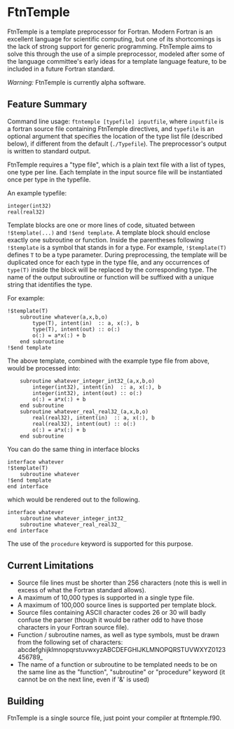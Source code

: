 # FtnTemple

FtnTemple is a template preprocessor for Fortran. 
Modern Fortran is an excellent language for scientific computing, 
but one of its shortcomings is the lack of strong support for generic programming. 
FtnTemple aims to solve this through the use of a simple preprocessor,
modeled after some of the language committee's early ideas for a 
template language feature, to be included in a future Fortran standard. 

*Warning:* FtnTemple is currently alpha software.

## Feature Summary

Command line usage: `ftntemple [typefile] inputfile`, where `inputfile` is a fortran source file containing 
FtnTemple directives, and `typefile` is an optional argument that specifies the location of the type list file 
(described below), if different from the default (`./Typefile`). 
The preprocessor's output is written to standard output. 

FtnTemple requires a "type file", which is a plain text file with a list of types, one type per line. 
Each template in the input source file will be instantiated once per type in the typefile. 

An example typefile:

```
integer(int32)
real(real32)
```

Template blocks are one or more lines of code, situated between `!$template(...)` and `!$end template`.
A template block should enclose exactly one subroutine or function. 
Inside the parentheses following `!$template` is a symbol that stands in for a type. 
For example, `!$template(T)` defines `T` to be a type parameter. 
During preprocessing, the template will be duplicated once for each type in the type file, and 
any occurrences of `type(T)` inside the block will be replaced by the corresponding type.
The name of the output subroutine or function will be suffixed with a unique string that identifies the type.

For example:

```
!$template(T)
	subroutine whatever(a,x,b,o)
		type(T), intent(in)  :: a, x(:), b
		type(T), intent(out) :: o(:)
		o(:) = a*x(:) + b
	end subroutine
!$end template
```

The above template, combined with the example type file from above, would be processed into:

```
	subroutine whatever_integer_int32_(a,x,b,o)
		integer(int32), intent(in)  :: a, x(:), b
		integer(int32), intent(out) :: o(:)
		o(:) = a*x(:) + b
	end subroutine
	subroutine whatever_real_real32_(a,x,b,o)
		real(real32), intent(in)  :: a, x(:), b
		real(real32), intent(out) :: o(:)
		o(:) = a*x(:) + b
	end subroutine
```

You can do the same thing in interface blocks

```
interface whatever
!$template(T)
	subroutine whatever
!$end template
end interface
```

which would be rendered out to the following.

```
interface whatever
	subroutine whatever_integer_int32_
	subroutine whatever_real_real32_
end interface
```

The use of the `procedure` keyword is supported for this purpose.

## Current Limitations

- Source file lines must be shorter than 256 characters (note this is well in excess of what the Fortran standard allows).
- A maximum of 10,000 types is supported in a single type file.
- A maximum of 100,000 source lines is supported per template block.
- Source files containing ASCII character codes 26 or 30 will badly confuse the parser (though it would be rather odd to have those characters in your Fortran source file).
- Function / subroutine names, as well as type symbols, must be drawn from the following set of characters:  abcdefghijklmnopqrstuvwxyzABCDEFGHIJKLMNOPQRSTUVWXYZ0123456789_
- The name of a function or subroutine to be templated needs to be on the same line as the "function", "subroutine" or "procedure" keyword (it cannot be on the next line, even if '&' is used)


## Building

FtnTemple is a single source file, just point your compiler at ftntemple.f90. 
